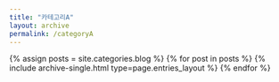 ```yaml
---
title: "카테고리A"
layout: archive
permalink: /categoryA
---
```


{% assign posts = site.categories.blog %}
{% for post in posts %} {% include archive-single.html type=page.entries_layout %} {% endfor %}